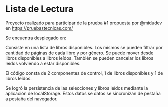 # Lista de Lectura

Proyecto realizado para participar de la prueba #1 propuesta por @midudev en https://pruebastecnicas.com/

Se encuentra desplegado en:

Consiste en una lista de libros disponibles.
Los mismos se pueden filtrar por cantidad de páginas de cada libro y por género.
Se puede mover desde libros disponibles a libros leídos.
También se pueden cancelar los libros leídos volviendo a estar disponibles.

El código consta de 2 componentes de control, 1 de libros disponibles y 1 de libros leídos.

Se logró la persistencia de las selecciones y libros leídos mediante la aplicación de localStorage.
Estos datos se datos se sincronizan de pestaña a pestaña del navegador.
